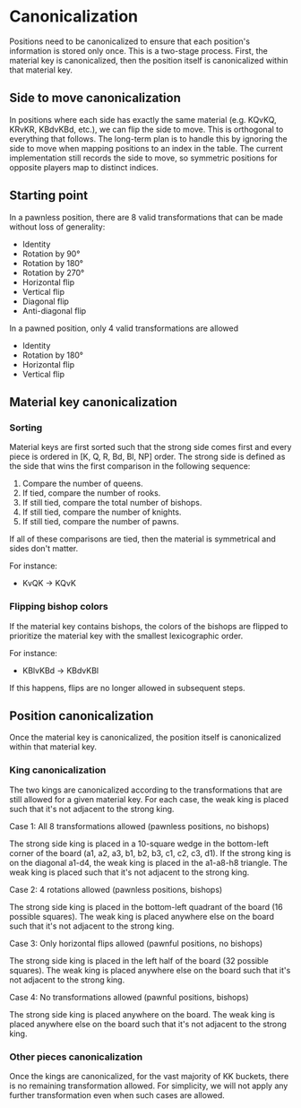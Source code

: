 # Canonicalization

Positions need to be canonicalized to ensure that each position's information is stored only once. This is a two-stage process. First, the material key is canonicalized, then the position itself is canonicalized within that material key.

## Side to move canonicalization

In positions where each side has exactly the same material (e.g. KQvKQ, KRvKR, KBdvKBd, etc.), we can flip the side to move. This is orthogonal to everything that follows. The long-term plan is to handle this by ignoring the side to move when mapping positions to an index in the table. The current implementation still records the side to move, so symmetric positions for opposite players map to distinct indices.

## Starting point

In a pawnless position, there are 8 valid transformations that can be made without loss of generality:

- Identity
- Rotation by 90°
- Rotation by 180°
- Rotation by 270°
- Horizontal flip
- Vertical flip
- Diagonal flip
- Anti-diagonal flip

In a pawned position, only 4 valid transformations are allowed

- Identity
- Rotation by 180°
- Horizontal flip
- Vertical flip

## Material key canonicalization

### Sorting

Material keys are first sorted such that the strong side comes first and every piece is ordered in [K, Q, R, Bd, Bl, NP] order. The strong side is defined as the side that wins the first comparison in the following sequence:

1. Compare the number of queens.
2. If tied, compare the number of rooks.
3. If still tied, compare the total number of bishops.
4. If still tied, compare the number of knights.
5. If still tied, compare the number of pawns.

If all of these comparisons are tied, then the material is symmetrical and sides don't matter.

For instance:

- KvQK -> KQvK

### Flipping bishop colors

If the material key contains bishops, the colors of the bishops are flipped to prioritize the material key with the smallest lexicographic order.

For instance:

- KBlvKBd -> KBdvKBl

If this happens, flips are no longer allowed in subsequent steps.

## Position canonicalization

Once the material key is canonicalized, the position itself is canonicalized within that material key.

### King canonicalization

The two kings are canonicalized according to the transformations that are still allowed for a given material key. For each case, the weak king is placed such that it's not adjacent to the strong king.

Case 1: All 8 transformations allowed (pawnless positions, no bishops)

The strong side king is placed in a 10-square wedge in the bottom-left corner of the board (a1, a2, a3, b1, b2, b3, c1, c2, c3, d1). If the strong king is on the diagonal a1-d4, the weak king is placed in the a1-a8-h8 triangle. The weak king is placed such that it's not adjacent to the strong king.

Case 2: 4 rotations allowed (pawnless positions, bishops)

The strong side king is placed in the bottom-left quadrant of the board (16 possible squares). The weak king is placed anywhere else on the board such that it's not adjacent to the strong king.

Case 3: Only horizontal flips allowed (pawnful positions, no bishops)

The strong side king is placed in the left half of the board (32 possible squares). The weak king is placed anywhere else on the board such that it's not adjacent to the strong king.

Case 4: No transformations allowed (pawnful positions, bishops)

The strong side king is placed anywhere on the board. The weak king is placed anywhere else on the board such that it's not adjacent to the strong king.

### Other pieces canonicalization

Once the kings are canonicalized, for the vast majority of KK buckets, there is no remaining transformation allowed. For simplicity, we will not apply any further transformation even when such cases are allowed.
